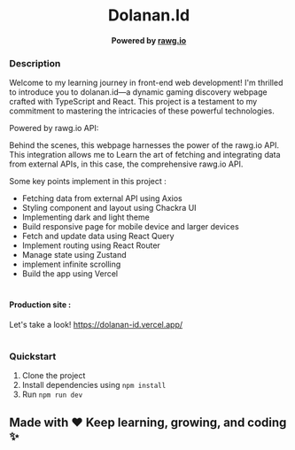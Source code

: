 <div align = 'center'>  
  <h1> Dolanan.Id</h1> 
  <h4> Powered by <a href = 'https://rawg.io/apidocs'>rawg.io</a><h4>
</div>

### Description

Welcome to my learning journey in front-end web development! I'm thrilled to introduce you to dolanan.id—a dynamic gaming discovery webpage crafted with TypeScript and React. This project is a testament to my commitment to mastering the intricacies of these powerful technologies.

Powered by rawg.io API:

Behind the scenes, this webpage harnesses the power of the rawg.io API. This integration allows me to Learn the art of fetching and integrating data from external APIs, in this case, the comprehensive rawg.io API.

Some key points implement in this project :

- Fetching data from external API using Axios
- Styling component and layout using Chackra UI
- Implementing dark and light theme
- Build responsive page for mobile device and larger devices
- Fetch and update data using React Query
- Implement routing using React Router
- Manage state using Zustand
- implement infinite scrolling
- Build the app using Vercel

#

#### Production site :

Let's take a look!
https://dolanan-id.vercel.app/

#

### Quickstart

1. Clone the project
2. Install dependencies using `npm install`
3. Run `npm run dev`

## Made with ❤️ Keep learning, growing, and coding ✨
